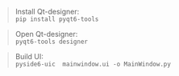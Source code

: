 > Install Qt-designer: \
> ```pip install pyqt6-tools```

> Open Qt-designer: \
> ```pyqt6-tools designer```

> Build UI: \
> ```pyside6-uic  mainwindow.ui -o MainWindow.py```
